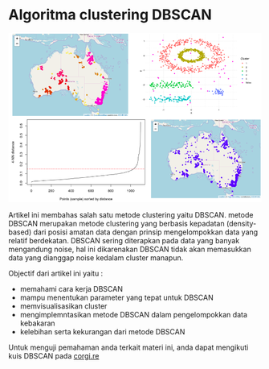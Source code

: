 # Algoritma clustering DBSCAN

![](img/cluster1.png)

Artikel ini membahas salah satu metode clustering yaitu DBSCAN. metode DBSCAN merupakan metode clustering yang berbasis kepadatan (density-based) dari posisi amatan data dengan prinsip mengelompokkan data yang relatif berdekatan. DBSCAN sering diterapkan pada data yang banyak mengandung noise, hal ini dikarenakan DBSCAN tidak akan memasukkan data yang dianggap noise kedalam cluster manapun.

Objectif dari artikel ini yaitu :
* memahami cara kerja DBSCAN
* mampu menentukan parameter yang tepat untuk DBSCAN
* memvisualisasikan cluster
* mengimplemntasikan metode DBSCAN dalam pengelompokkan data kebakaran
* kelebihan serta kekurangan dari metode DBSCAN

Untuk menguji pemahaman anda terkait materi ini, anda dapat mengikuti kuis DBSCAN pada [corgi.re]( https://corgi.re/courses/Davidlimbong/dbscan)

